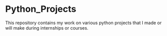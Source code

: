 # Python_Projects
This repository contains my work on various python projects that I made or will make during internships or courses.

